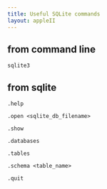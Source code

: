 ```yaml
---
title: Useful SQLite commands
layout: appleII
---
```


from command line
-----------------

```
sqlite3
```

from sqlite
-----------

```
.help

.open <sqlite_db_filename>

.show

.databases

.tables

.schema <table_name>

.quit
```
